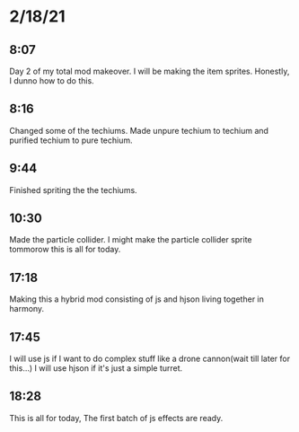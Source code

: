 # 2/18/21

## 8:07

Day 2 of my total mod makeover. I will be making the item sprites. Honestly, I dunno how to do this.

## 8:16

Changed some of the techiums. Made unpure techium to techium and purified techium to pure techium.

## 9:44

Finished spriting the the techiums.

## 10:30

Made the particle collider.
I might make the particle collider sprite tommorow this is all for today.

## 17:18

Making this a hybrid mod consisting of js and hjson living together in harmony.

## 17:45

I will use js if I want to do complex stuff like a drone cannon(wait till later for this...)
I will use hjson if it's just a simple turret.

## 18:28

This is all for today, The first batch of js effects are ready.